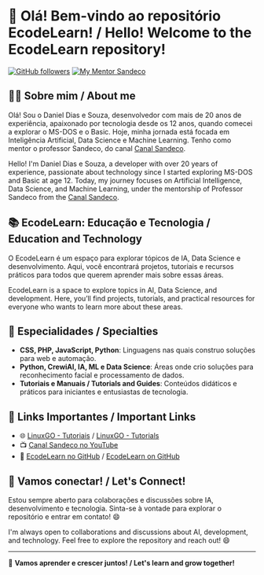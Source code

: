 # 👋 Olá! Bem-vindo ao repositório EcodeLearn! / Hello! Welcome to the EcodeLearn repository!

[![GitHub followers](https://img.shields.io/github/followers/ecodelearn?label=Follow&style=social)](https://github.com/ecodelearn)
[![My Mentor Sandeco](https://img.shields.io/badge/YouTube-CanalSandeco-red)](https://youtube.com/@canalsandeco)

## 👨‍💻 Sobre mim / About me

Olá! Sou o Daniel Dias e Souza, desenvolvedor com mais de 20 anos de experiência, apaixonado por tecnologia desde os 12 anos, quando comecei a explorar o MS-DOS e o Basic. Hoje, minha jornada está focada em Inteligência Artificial, Data Science e Machine Learning. Tenho como mentor o professor Sandeco, do canal [Canal Sandeco](https://youtube.com/@canalsandeco).

Hello! I'm Daniel Dias e Souza, a developer with over 20 years of experience, passionate about technology since I started exploring MS-DOS and Basic at age 12. Today, my journey focuses on Artificial Intelligence, Data Science, and Machine Learning, under the mentorship of Professor Sandeco from the [Canal Sandeco](https://youtube.com/@canalsandeco).

## 📚 EcodeLearn: Educação e Tecnologia / Education and Technology

O EcodeLearn é um espaço para explorar tópicos de IA, Data Science e desenvolvimento. Aqui, você encontrará projetos, tutoriais e recursos práticos para todos que querem aprender mais sobre essas áreas.

EcodeLearn is a space to explore topics in AI, Data Science, and development. Here, you’ll find projects, tutorials, and practical resources for everyone who wants to learn more about these areas.

## 🌱 Especialidades / Specialties

- **CSS, PHP, JavaScript, Python**: Linguagens nas quais construo soluções para web e automação.
- **Python, CrewiAI, IA, ML e Data Science**: Áreas onde crio soluções para reconhecimento facial e processamento de dados.
- **Tutoriais e Manuais / Tutorials and Guides**: Conteúdos didáticos e práticos para iniciantes e entusiastas de tecnologia.

## 🔗 Links Importantes / Important Links

- 🌐 [LinuxGO - Tutoriais](https://linuxgo.com.br) / [LinuxGO - Tutorials](https://linuxgo.com.br)
- 📺 [Canal Sandeco no YouTube](https://youtube.com/@canalsandeco)
- 📝 [EcodeLearn no GitHub](https://github.com/ecodelearn/ecodelearn) / [EcodeLearn on GitHub](https://github.com/ecodelearn/ecodelearn)

## 🤝 Vamos conectar! / Let's Connect!

Estou sempre aberto para colaborações e discussões sobre IA, desenvolvimento e tecnologia. Sinta-se à vontade para explorar o repositório e entrar em contato! 😄

I'm always open to collaborations and discussions about AI, development, and technology. Feel free to explore the repository and reach out! 😄

---

🚀 **Vamos aprender e crescer juntos! / Let's learn and grow together!**
